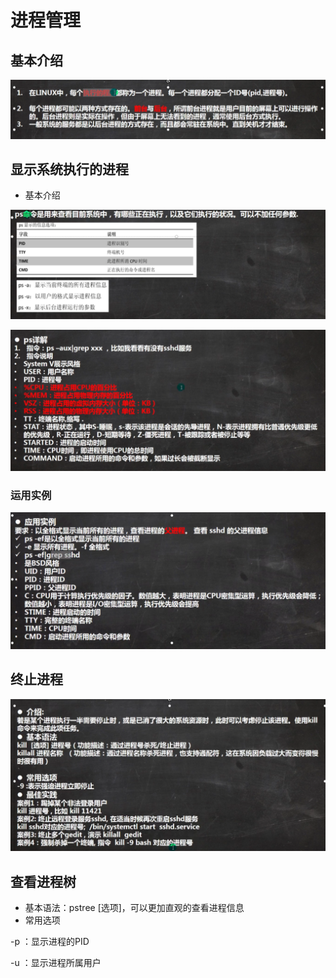 # 进程管理

## 基本介绍

![1646726967904](img/1646726967904.png)

## 显示系统执行的进程

* 基本介绍

![1646730783464](img/1646730783464.png)

![1646731080015](img/1646731080015.png)

### 运用实例

![1646731177503](img/1646731177503.png)

## 终止进程

![1646731803091](img/1646731803091.png)

## 查看进程树

* 基本语法：pstree [选项]，可以更加直观的查看进程信息
* 常用选项

-p ：显示进程的PID

-u ：显示进程所属用户
